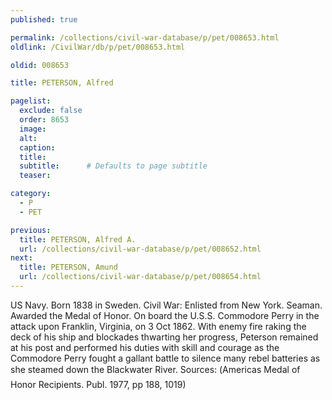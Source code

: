 ```yaml
---
published: true

permalink: /collections/civil-war-database/p/pet/008653.html
oldlink: /CivilWar/db/p/pet/008653.html

oldid: 008653

title: PETERSON, Alfred

pagelist:
  exclude: false
  order: 8653
  image: 
  alt:
  caption:
  title:
  subtitle:      # Defaults to page subtitle
  teaser:

category: 
  - P 
  - PET

previous:
  title: PETERSON, Alfred A.
  url: /collections/civil-war-database/p/pet/008652.html  
next:
  title: PETERSON, Amund
  url: /collections/civil-war-database/p/pet/008654.html   
---
```

US Navy. Born 1838 in Sweden. Civil War: Enlisted from New York. Seaman. Awarded the Medal of Honor. On board the U.S.S. Commodore Perry in the attack upon Franklin, Virginia, on 3 Oct 1862. With enemy fire raking the deck of his ship and blockades thwarting her progress, Peterson remained at his post and performed his duties with skill and courage as the Commodore Perry fought a gallant battle to silence many rebel batteries as she steamed down the Blackwater River. Sources: (&#147;America&#146;s Medal of Honor Recipients&#148;. Publ. 1977, pp 188, 1019)